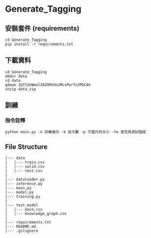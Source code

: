# Generate_Tagging

## 安裝套件 (requirements)
```
cd Generate_Tagging
pip install -r requirements.txt 
```

## 下載資料 
```
cd Generate_Tagging
mkdir data
cd data
gdown 1QfS3eWwolZAZOMz9oJMLsPwrfu3PbCAh
unzip data.zip
```


## 訓練
### 指令註釋
``` 
python main.py -e 訓練幾次 -b 批次數 -p 子圖片的大小 -tm 是否為測試階段
```

## File Structure
```
|--- data
|   |--- train.csv
|   |--- valid.csv
|   |--- test.csv
|
|--- dataloader.py
|--- inference.py
|--- main.py
|--- model.py
|--- training.py
|
|--- test_model
|   |--- main.csv
|   |--- knowledge_graph.csv
|
|--- requirements.txt
|--- README.md
|--- .gitignore
```
